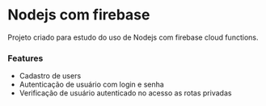 # Nodejs com firebase
Projeto criado para estudo do uso de Nodejs com firebase cloud functions.

### Features
 - Cadastro de users
 - Autenticação de usuário com login e senha
 - Verificação de usuário autenticado no acesso as rotas privadas
